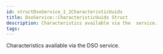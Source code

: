 ```yaml
---
id: structDsoService_1_1CharacteristicUuids
title: DsoService::CharacteristicUuids Struct
description: Characteristics available via the  service.
tags:
---
```

Characteristics available via the DSO service.
